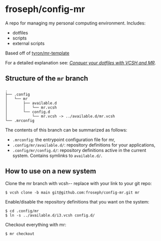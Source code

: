 # froseph/config-mr

A repo for managing my personal computing environment. Includes:

* dotfiles
* scripts
* external scripts

Based off of [tyron/mr-template](https://github.com/tyrion/mr-template/)

For a detailed explanation see:
[*Conquer your dotfiles with VCSH and MR*][blog-post].

[tyrion/mr-template]: https://github.com/tyrion/mr-template/
[myrepos]: https://myrepos.branchable.com/
[vcsh]: https://github.com/RichiH/vcsh
[blog-post]: https://germano.dev/dotfiles/

## Structure of the `mr` branch

```
.
├── .config
│   └── mr
│       ├── available.d
│       │   └── mr.vcsh
│       └── config.d
│           └── mr.vcsh -> ../available.d/mr.vcsh
└── .mrconfig
```

The contents of this branch can be summarized as follows:

* `.mrconfig`: the entrypoint configuration file for mr,
* `.config/mr/available.d/`: repository definitions for your applications,
* `.config/mr/config.d/`: repository definitions active in the current system.
  Contains symlinks to `available.d/`.


## How to use on a new system

Clone the mr branch with vcsh-- replace with your link to your git repo:

```
$ vcsh clone -b main git@github.com:froseph/config-mr.git mr
```

Enable/disable the repository definitions that you want on the system:

```
$ cd .config/mr
$ ln -s ../available.d/i3.vcsh config.d/
```

Checkout everything with mr:

```
$ mr checkout
```
